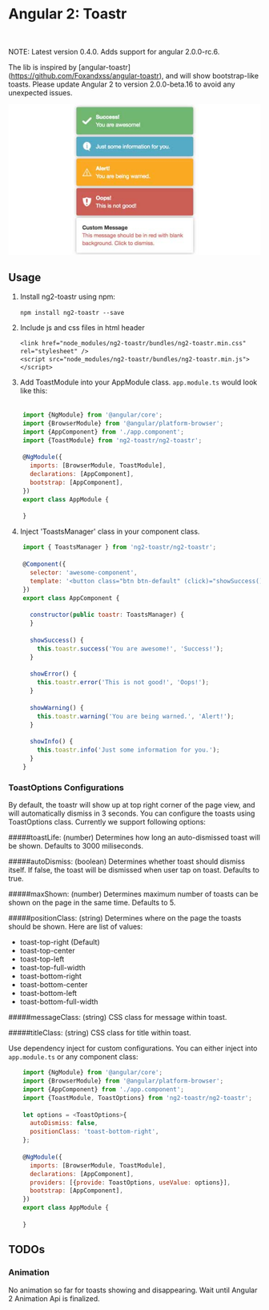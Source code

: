 Angular 2: Toastr
===================

![![](https://img.shields.io/badge/npm-v0.4.0-brightgreen.svg)](https://www.npmjs.com/package/ng2-toastr)

NOTE: Latest version 0.4.0. Adds support for angular 2.0.0-rc.6.

The lib is inspired by [angular-toastr] (https://github.com/Foxandxss/angular-toastr), and will show bootstrap-like toasts. 
Please update Angular 2 to version 2.0.0-beta.16 to avoid any unexpected issues.

![Examples](toastr-examples.jpg?raw=true "Bootstrap Toasts")

## Usage

1. Install ng2-toastr using npm:

    ``` npm install ng2-toastr --save ```

2. Include js and css files in html header
    
    ```
    <link href="node_modules/ng2-toastr/bundles/ng2-toastr.min.css" rel="stylesheet" />
    <script src="node_modules/ng2-toastr/bundles/ng2-toastr.min.js"></script>
    
    ```

3. Add ToastModule into your AppModule class. `app.module.ts` would look like this:

```javascript

    import {NgModule} from '@angular/core';
    import {BrowserModule} from '@angular/platform-browser';
    import {AppComponent} from './app.component';
    import {ToastModule} from 'ng2-toastr/ng2-toastr';
    
    @NgModule({
      imports: [BrowserModule, ToastModule],
      declarations: [AppComponent],
      bootstrap: [AppComponent],
    })
    export class AppModule {
    
    }
```

4. Inject 'ToastsManager' class in your component class.

```javascript
    import { ToastsManager } from 'ng2-toastr/ng2-toastr';
    
    @Component({
      selector: 'awesome-component',
      template: '<button class="btn btn-default" (click)="showSuccess()">Toastr Tester</button>'
    })
    export class AppComponent {
    
      constructor(public toastr: ToastsManager) {
      }
        
      showSuccess() {
        this.toastr.success('You are awesome!', 'Success!');
      }
    
      showError() {
        this.toastr.error('This is not good!', 'Oops!');
      }
    
      showWarning() {
        this.toastr.warning('You are being warned.', 'Alert!');
      }
    
      showInfo() {
        this.toastr.info('Just some information for you.');
      }
    }
```


### ToastOptions Configurations

By default, the toastr will show up at top right corner of the page view, and will automatically dismiss in 3 seconds. 
You can configure the toasts using ToastOptions class. Currently we support following options:

#####toastLife: (number)
Determines how long an auto-dismissed toast will be shown. Defaults to 3000 miliseconds.
 
#####autoDismiss: (boolean)
Determines whether toast should dismiss itself. If false, the toast will be dismissed when user tap on toast. Defaults to true.

#####maxShown: (number)
Determines maximum number of toasts can be shown on the page in the same time. Defaults to 5.

#####positionClass: (string)
Determines where on the page the toasts should be shown. Here are list of values: 
* toast-top-right (Default)
* toast-top-center
* toast-top-left
* toast-top-full-width
* toast-bottom-right
* toast-bottom-center
* toast-bottom-left
* toast-bottom-full-width

#####messageClass: (string)
CSS class for message within toast.

#####titleClass: (string)
CSS class for title within toast.

Use dependency inject for custom configurations. You can either inject into `app.module.ts` or any component class:

```javascript
    import {NgModule} from '@angular/core';
    import {BrowserModule} from '@angular/platform-browser';
    import {AppComponent} from './app.component';
    import {ToastModule, ToastOptions} from 'ng2-toastr/ng2-toastr';
    
    let options = <ToastOptions>{
      autoDismiss: false,
      positionClass: 'toast-bottom-right',
    };
        
    @NgModule({
      imports: [BrowserModule, ToastModule],
      declarations: [AppComponent],
      providers: [{provide: ToastOptions, useValue: options}],
      bootstrap: [AppComponent],
    })
    export class AppModule {
    
    }

```

## TODOs

### Animation
No animation so far for toasts showing and disappearing. Wait until Angular 2 Animation Api is finalized.


